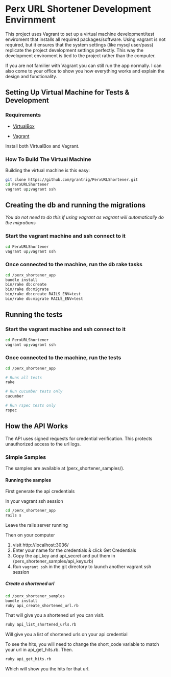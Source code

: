 # Perx URL Shortener Development Envirnment

This project uses Vagrant to set up a virtual machine development/test enviroment that installs all required packages/software.   Using vagrant is not required, but it ensures that the system settings (like mysql user/pass) replicate the project development settings perfectly.  This way the development enviroment is tied to the project rather than the computer.

If you are not familier with Vagrant you can still run the app normally.  I can also come to your office to show you how everything works and explain the design and functionality.

## Setting Up Virtual Machine for Tests & Development

### Requirements

* [VirtualBox](https://www.virtualbox.org)

* [Vagrant](http://vagrantup.com)

Install both VirtualBox and Vagrant.

### How To Build The Virtual Machine

Building the virtual machine is this easy:

```bash
git clone https://github.com/grantrig/PerxURLShortener.git
cd PerxURLShortener
vagrant up;vagrant ssh
```

## Creating the db and running the migrations

*You do not need to do this if using vagrant as vagrant will automatically do the migrations*

### Start the vagrant machine and ssh connect to it
```bash
cd PerxURLShortener
vagrant up;vagrant ssh
```

### Once connected to the machine, run the db rake tasks
```bash
cd /perx_shortener_app
bundle install
bin/rake db:create
bin/rake db:migrate
bin/rake db:create RAILS_ENV=test
bin/rake db:migrate RAILS_ENV=test
```

## Running the tests

### Start the vagrant machine and ssh connect to it
```bash
cd PerxURLShortener
vagrant up;vagrant ssh
```

### Once connected to the machine, run the tests
```bash
cd /perx_shortener_app

# Runs all tests
rake

# Run cucumber tests only
cucumber

# Run rspec tests only
rspec
```

## How the API Works

The API uses signed requests for credential verification.  This protects unauthorized access to the url logs.

### Simple Samples

The samples are available at (perx_shortener_samples/).

#### Running the samples

First generate the api credentials

In your vagrant ssh session
```bash
cd /perx_shortener_app
rails s
```
Leave the rails server running

Then on your computer 

1. visit http://localhost:3036/
2. Enter your name for the credentials & click Get Credentials
3. Copy the api_key and api_secret and put them in (perx_shortener_samples/api_keys.rb)
4. Run ```vagrant ssh``` in the git directory to launch another vagrant ssh session

##### Create a shortened url

```bash
cd /perx_shortener_samples
bundle install
ruby api_create_shortened_url.rb
```

That will give you a shortened url you can visit.

```bash
ruby api_list_shortened_urls.rb
```

Will give you a list of shortened urls on your api credential

To see the hits, you will need to change the short_code variable to match your url in api_get_hits.rb.  Then.

```bash
ruby api_get_hits.rb
```
Which will show you the hits for that url.

